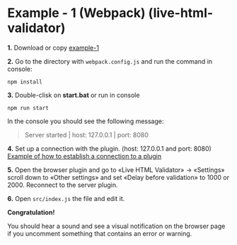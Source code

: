 # Example - 1 (Webpack) (live-html-validator)


**1.** Download or copy [example-1](https://github.com/Yuriy-Svetlov/live-html-validator/tree/main/documentation/examples/webpack/1)

**2.** Go to the directory with `webpack.config.js` and run the command in console: 

```shell
npm install
```

**3.** Double-clisk on **start.bat** or run in console 

```shell
npm run start
```
In the console you should see the following message:

> Server started | host: 127.0.0.1 | port: 8080

**4.** Set up a connection with the plugin. (host: 127.0.0.1 and port: 8080) [Example of how to establish a connection to a plugin](https://github.com/Yuriy-Svetlov/live-alert-bp/tree/master/documentation/examples/%D1%81onnect_to_server)

**5.** Open the browser plugin and go to «Live HTML Validator» -> «Settings» scroll down to «Other settings» and set «Delay before validation» to 1000 or 2000. Reconnect to the server plugin.

**6.** Open `src/index.js` the file and edit it.

**Congratulation!**

You should hear a sound and see a visual notification on the browser page if you uncomment something that contains an error or warning.
